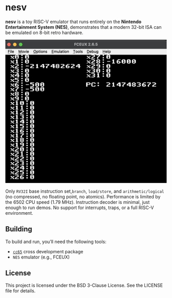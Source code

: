 # nesv
**nesv** is a toy RISC-V emulator that runs entirely on the **Nintendo Entertainment System (NES)**, demonstrates that a modern 32-bit ISA can be emulated on 8-bit retro hardware.

<img src="assets/nesv.png" alt="image" width="700" height="auto">

Only `RV32I` base instruction set,`branch`, `load/store`, and `arithmetic/logical` (no compressed, no floating point, no atomics). Performance is limited by the 6502 CPU speed (1.79 MHz). Instruction decoder is minimal, just enough to run demos. No support for interrupts, traps, or a full RISC-V environment.

## Building
To build and run, you’ll need the following tools:

- [`cc65`](https://cc65.github.io/) cross development package
- `NES` emulator (e.g., FCEUX)

## License
This project is licensed under the BSD 3-Clause License. See the LICENSE file for details.
